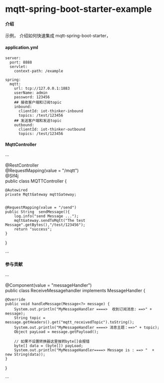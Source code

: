 # mqtt-spring-boot-starter-example

#### 介绍
   示例， 介绍如何快速集成 mqtt-spring-boot-starter， 

#### application.yml
```
server:
  port: 8888
  servlet:
    context-path: /example

spring:
  mqtt:
    url: tcp://127.0.0.1:1883
    userName: admin
    password: 123456
    ## 接收客户端和订阅topic
    inbound:
      clientId: iot-thinker-inbound
      topics: /test/123456
    ## 发送客户端和发送topic
    outbound:
      clientId: iot-thinker-outbound
      topics: /test/123456

```



#### MqttController

···

@RestController  
@RequestMapping(value = "/mqtt")  
@Slf4j  
public class MQTTController {

    @Autowired
    private MqttGateway mqttGateway;


    @RequestMapping(value = "/send")
    public String  sendMessage(){
        log.info("send Message ...");
        mqttGateway.sendToMqtt("The test Message".getBytes(),"/test/123456");
        return "success";
    }
}

···


#### 参与贡献

···

@Component(value = "messageHandler")  
public class ReceiveMessagehandler implements MessageHandler {

    @Override
    public void handleMessage(Message<?> message) {
        System.out.println("MyMessageHandler ====>  收到订阅消息: ==>" + message);
        String topic = message.getHeaders().get("mqtt_receivedTopic").toString();
        System.out.println("MyMessageHandler ====> 消息主题：==>" + topic);
        Object payLoad = message.getPayload();

        // 如果不设置转换器这里强转byte[]会报错
        byte[] data = (byte[]) payLoad;
        System.out.println("MyMessageHandler====> Message is : ==> "  + new String(data));
    }
}

···


